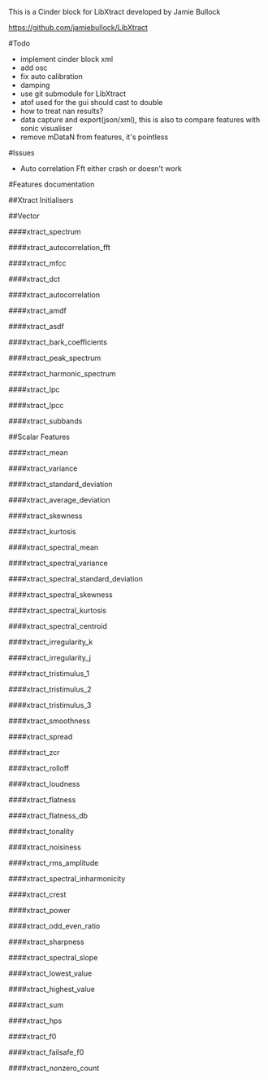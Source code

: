 This is a Cinder block for LibXtract developed by Jamie Bullock

https://github.com/jamiebullock/LibXtract

#Todo

* implement cinder block xml
* add osc
* fix auto calibration
* damping
* use git submodule for LibXtract
* atof used for the gui should cast to double
* how to treat nan results?
* data capture and export(json/xml), this is also to compare features with sonic visualiser
* remove mDataN from features, it's pointless


#Issues

* Auto correlation Fft either crash or doesn't work


#Features documentation


##Xtract Initialisers




##Vector

####xtract_spectrum

 
####xtract_autocorrelation_fft

 
####xtract_mfcc

 
####xtract_dct

 
####xtract_autocorrelation

 
####xtract_amdf

 
####xtract_asdf

 
####xtract_bark_coefficients

 
####xtract_peak_spectrum

 
####xtract_harmonic_spectrum

 
####xtract_lpc

 
####xtract_lpcc

 
####xtract_subbands
	
	
	
	
##Scalar Features

####xtract_mean

 
####xtract_variance

 
####xtract_standard_deviation

 
####xtract_average_deviation

 
####xtract_skewness

 
####xtract_kurtosis

 
####xtract_spectral_mean

 
####xtract_spectral_variance

 
####xtract_spectral_standard_deviation

 
####xtract_spectral_skewness

 
####xtract_spectral_kurtosis

 
####xtract_spectral_centroid

 
####xtract_irregularity_k

 
####xtract_irregularity_j

 
####xtract_tristimulus_1

 
####xtract_tristimulus_2
 

####xtract_tristimulus_3

 
####xtract_smoothness

 
####xtract_spread

 
####xtract_zcr

 
####xtract_rolloff

 
####xtract_loudness

 
####xtract_flatness

 
####xtract_flatness_db

 
####xtract_tonality

 
####xtract_noisiness

 
####xtract_rms_amplitude

 
####xtract_spectral_inharmonicity

 
####xtract_crest

 
####xtract_power

 
####xtract_odd_even_ratio

 
####xtract_sharpness

 
####xtract_spectral_slope

 
####xtract_lowest_value

 
####xtract_highest_value

 
####xtract_sum

 
####xtract_hps

 
####xtract_f0

 
####xtract_failsafe_f0

 
####xtract_nonzero_count
